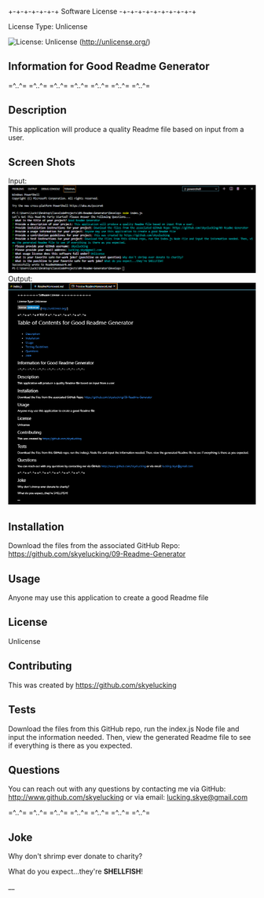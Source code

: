 
+-+-+-+-+-+-+ Software License -+-+-+-+-+-+-+-+-+-+

License Type:  Unlicense

 ![License: Unlicense](https://img.shields.io/badge/license-Unlicense-blue.svg)  (http://unlicense.org/)

## Information for Good Readme Generator ##  
=^..^=   =^..^=   =^..^=    =^..^=    =^..^=    =^..^=    =^..^=

## Description ## 
This application will produce a quality Readme file based on input from a user. 

## Screen Shots ##
Input:
<img src="Assets/SS1.png"> 
Output:
<img src="Assets/SS2.png">

## Installation ##
Download the files from the associated GitHub Repo: https://github.com/skyelucking/09-Readme-Generator

## Usage ##
Anyone may use this application to create a good Readme file

## License ##
Unlicense

## Contributing ##
This was created by https://github.com/skyelucking

## Tests ##
Download the files from this GitHub repo, run the index.js Node file and input the information needed. Then, view the generated Readme file to see if everything is there as you expected. 

## Questions ##
You can reach out with any questions by contacting me via GitHub: http://www.github.com/skyelucking or via email: lucking.skye@gmail.com

=^..^=   =^..^=   =^..^=    =^..^=    =^..^=    =^..^=    =^..^=
## Joke ##  
Why don't shrimp ever donate to charity?

What do you expect...they're **SHELLFISH**! 

__
 
